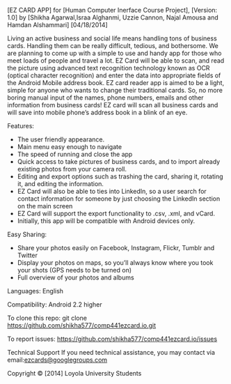 [EZ CARD APP] for [Human Computer Inerface Course Project], [Version: 1.0]
by [Shikha Agarwal,Israa Alghanmi, Uzzie Cannon, Najal Amousa and Hamdan Alshammari] [04/18/2014]

Living an active business and social life means handling tons of business cards. Handling them can be really difficult, tedious, and bothersome. We are planning to come up with a simple to use and handy app for those who meet loads of people and travel a lot. 
EZ Card will be able to scan, and read the picture using advanced text recognition technology known as OCR (optical character recognition) and enter the data into appropriate fields of the Android Mobile address book. EZ card reader app is aimed to be a light, simple for anyone who wants to change their traditional cards. So, no more boring manual input of the names, phone numbers, emails and other information from business cards! EZ card will scan all business cards and will save into mobile phone’s address book in a blink of an eye.

Features:
+ The user friendly appearance.
+ Main menu easy enough to navigate 
+ The speed of running and close the app 
+ Quick access to take pictures of business cards, and to import already existing photos from your camera roll. 
+ Editing and export options such as trashing the card, sharing it, rotating it, and editing the information. 
+ EZ Card will also be able to ties into LinkedIn, so a user search for contact information for someone by just choosing the LinkedIn section on the main screen 
+ EZ Card will support the export functionality to .csv, .xml, and vCard. 
+ Initially, this app will be compatible with Android devices only.

Easy Sharing:
+ Share your photos easily on Facebook, Instagram, Flickr, Tumblr and Twitter
+ Display your photos on maps, so you’ll always know where you took your shots (GPS needs to be turned on)
+ Full overview of your photos and albums

Languages:
English

Compatibility:
Android 2.2 higher

To clone this repo:
git clone https://github.com/shikha577/comp441ezcard.io.git

To report issues:
https://github.com/shikha577/comp441ezcard.io/issues

Technical Support
If you need technical assistance, you may contact via email:ezcards@googlegroups.com

Copyright © [2014] Loyola University Students 
